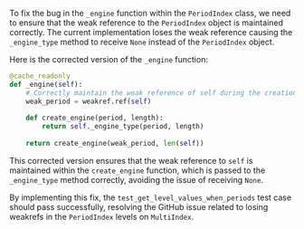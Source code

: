 To fix the bug in the `_engine` function within the `PeriodIndex` class, we need to ensure that the weak reference to the `PeriodIndex` object is maintained correctly. The current implementation loses the weak reference causing the `_engine_type` method to receive `None` instead of the `PeriodIndex` object.

Here is the corrected version of the `_engine` function:

```python
@cache_readonly
def _engine(self):
    # Correctly maintain the weak reference of self during the creation of the Period engine
    weak_period = weakref.ref(self)
    
    def create_engine(period, length):
        return self._engine_type(period, length)
    
    return create_engine(weak_period, len(self))
```

This corrected version ensures that the weak reference to `self` is maintained within the `create_engine` function, which is passed to the `_engine_type` method correctly, avoiding the issue of receiving `None`.

By implementing this fix, the `test_get_level_values_when_periods` test case should pass successfully, resolving the GitHub issue related to losing weakrefs in the `PeriodIndex` levels on `MultiIndex`.